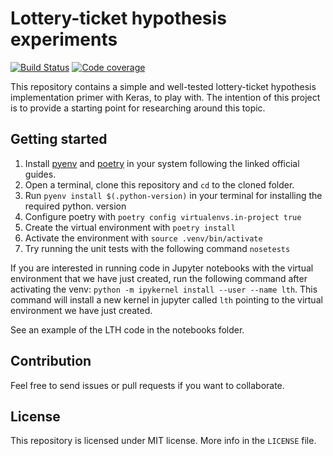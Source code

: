 # Lottery-ticket hypothesis experiments
[![Build Status](https://travis-ci.com/ivallesp/LTH.svg?token=9q5PeCRs1A4Ti99y6RdL&branch=develop)](https://travis-ci.com/ivallesp/lth)
[![Code coverage](https://codecov.io/gh/ivallesp/lth/branch/develop/graph/badge.svg?token=MYZ45LQ2RI)](https://codecov.io/gh/ivallesp/lth)

This repository contains a simple and well-tested lottery-ticket hypothesis implementation primer with Keras, to play with. The intention of this project is to provide a starting point for researching around this topic.

## Getting started
1. Install [pyenv](https://github.com/pyenv/pyenv) and [poetry](https://python-poetry.org/) in your system following the linked official guides.
2. Open a terminal, clone this repository and `cd` to the cloned folder.
3. Run `pyenv install $(.python-version)` in your terminal for installing the required python.
   version
4. Configure poetry with `poetry config virtualenvs.in-project true`
5. Create the virtual environment with `poetry install`
6. Activate the environment with `source .venv/bin/activate`
7. Try running the unit tests with the following command `nosetests`

If you are interested in running code in Jupyter notebooks with the virtual environment that we have just created, run the following command after activating the venv: `python -m ipykernel install --user --name lth`. This command will install a new kernel in jupyter called `lth` pointing to the virtual environment we have just created.

See an example of the LTH code in the notebooks folder.

## Contribution
Feel free to send issues or pull requests if you want to collaborate.

## License
This repository is licensed under MIT license. More info in the `LICENSE` file.
